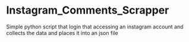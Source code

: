 # Instagram_Comments_Scrapper
Simple python script that login that accessing an instagram account and collects the data and places it into an json file
